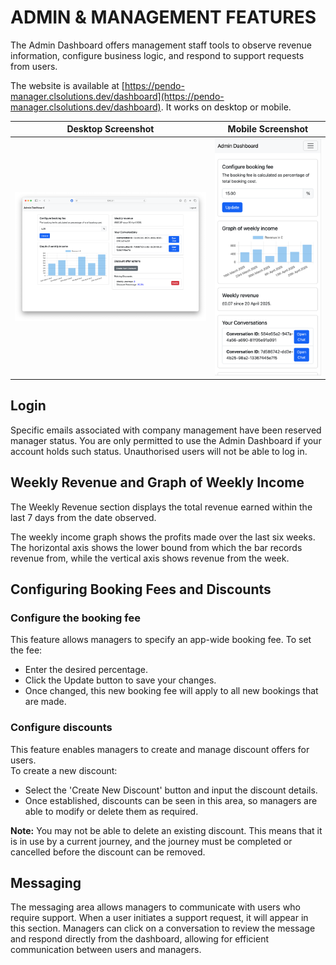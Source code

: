 # ADMIN & MANAGEMENT FEATURES

The Admin Dashboard offers management staff tools to observe revenue information, configure business logic, and respond to support requests from users.

The website is available at [https://pendo-manager.clsolutions.dev/dashboard](https://pendo-manager.clsolutions.dev/dashboard). It works on desktop or mobile.

| Desktop Screenshot | Mobile Screenshot |
|:------------------:|:------------------:|
| ![Desktop Screenshot](images/admindash.png) | ![Mobile Screenshot](images/mobile.png) |


## Login

Specific emails associated with company management have been reserved manager status. You are only permitted to use the Admin Dashboard if your account holds such status. Unauthorised users will not be able to log in.

## Weekly Revenue and Graph of Weekly Income

The Weekly Revenue section displays the total revenue earned within the last 7 days from the date observed.

The weekly income graph shows the profits made over the last six weeks. The horizontal axis shows the lower bound from which the bar records revenue from, while the vertical axis shows revenue from the week.

## Configuring Booking Fees and Discounts

### Configure the booking fee

This feature allows managers to specify an app-wide booking fee. To set the fee:

- Enter the desired percentage.
- Click the Update button to save your changes.
- Once changed, this new booking fee will apply to all new bookings that are made.

### Configure discounts

This feature enables managers to create and manage discount offers for users.  
To create a new discount:

- Select the 'Create New Discount' button and input the discount details.
- Once established, discounts can be seen in this area, so managers are able to modify or delete them as required.

**Note:** You may not be able to delete an existing discount. This means that it is in use by a current journey, and the journey must be completed or cancelled before the discount can be removed.

## Messaging

The messaging area allows managers to communicate with users who require support. When a user initiates a support request, it will appear in this section. Managers can click on a conversation to review the message and respond directly from the dashboard, allowing for efficient communication between users and managers.
